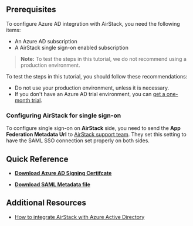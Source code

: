 ## Prerequisites

To configure Azure AD integration with AirStack, you need the following items:

- An Azure AD subscription
- A AirStack single sign-on enabled subscription

> **Note:**
> To test the steps in this tutorial, we do not recommend using a production environment.

To test the steps in this tutorial, you should follow these recommendations:

- Do not use your production environment, unless it is necessary.
- If you don't have an Azure AD trial environment, you can [get a one-month trial](https://azure.microsoft.com/pricing/free-trial/).

### Configuring AirStack for single sign-on

To configure single sign-on on **AirStack** side, you need to send the **App Federation Metadata Url** to [AirStack support team](mailto:jsinger@lenovo.com). They set this setting to have the SAML SSO connection set properly on both sides.


## Quick Reference

* **[Download Azure AD Signing Certifcate](%metadata:CertificateDownloadRawUrl%)**

* **[Download SAML Metadata file](%metadata:metadataDownloadUrl%)**


## Additional Resources

* [How to integrate AirStack with Azure Active Directory](https://docs.microsoft.com/azure/active-directory/saas-apps/airstack-tutorial)
